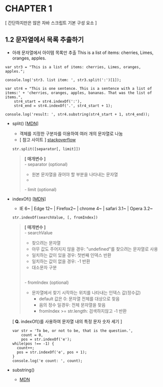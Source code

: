 # CHAPTER 1
[ 간단하지만은 않은 자바 스크립트 기본 구성 요소 ]

## 1.2 문자열에서 목록 추출하기
* 아래 문자열에서 아이템 목록만 추출
  This is a list of items: cherries, Limes, oranges, apples.
```
var str3 = "This is a list of items: cherries, Limes, oranges, apples.";

console.log('str3. list item: ', str3.split(':')[1]);
```
```
var str4 = "This is one sentence. This is a sentence with a list of items:' + 'cherries, oranges, apples, bananas. That was the list of items.",
    str4_start = str4.indexOf(':'),
    str4_end = str4.indexOf('.', str4_start + 1);

console.log('result: ', str4.substring(str4_start + 1, str4_end));
```

* split() [[MDN]](https://developer.mozilla.org/ko/docs/Web/JavaScript/Reference/Global_Objects/String/split)
  * 객체를 지정한 구분자를 이용하여 여러 개의 문자열로 나눔
  * [ 참고 사이트 ]
    [stackoverflow](https://stackoverflow.com/questions/4547609/how-do-you-get-a-string-to-a-character-array-in-javascript/34717402#34717402)

  ```
  str.split([separator[, limit]])
  ```

  > **[ 매개변수 ]**<br>
  > \- separator (optional)
  >   * 원본 문자열을 끊어야 할 부분을 나타내는 문자열
  >   * 
  > 
  > \- limit (optional)


* indexOf() [[MDN]](https://developer.mozilla.org/ko/docs/Web/JavaScript/Reference/Global_Objects/String/indexOf)
  * IE 6~ | Edge 12~ | Firefox2~ | chrome 4~ | safari 3.1~ | Opera 3.2~

  ```
  str.indexOf(searchValue, [, fromIndex])
  ```

  > **[ 매개변수 ]**<br>
  > \- searchValue
  >   * 찾으려는 문자열
  >   * 아무 값도 주어지지 않을 경우: "undefined"를 찾으려는 문자열로 사용
  >   * 일치하는 값이 있을 경우: 첫번째 인덱스 반환
  >   * 일치하는 값이 없을 경우: -1 반환
  >   * 대소문자 구분
  >
  > <br>
  >
  > \- fromIndex (optional)
  >   * 문자열에서 찾기 시작하는 위치를 나타내는 인덱스 값(정수값)
  >     * default 값은 0: 문자열 전체를 대상으로 찾음
  >     * 음의 정수 일경우: 전체 문자열을 찾음
  >     * fromIndex >= str.length: 검색하지않고 -1 반환

  [ **Q.** indexOf()를 사용하여 문자열 내의 특정 문자 숫자 세기 ]
  ```
  var str = 'To be, or not to be, that is the question.',
      count = 0,
      pos = str.indexOf('e');
  while(pos !== -1) {
    count++;
    pos = str.indexOf('e', pos + 1);
  }
  console.log('e count: ', count);
  ```

* substring()
  * [MDN](https://developer.mozilla.org/ko/docs/Web/JavaScript/Reference/Global_Objects/String/substring)